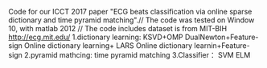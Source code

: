 Code for our ICCT 2017 paper "ECG beats classification via online sparse dictionary and time pyramid matching".//
The code was tested on Window 10, with matlab 2012 //
The code includes 
dataset is from MIT-BIH http://ecg.mit.edu/
1.dictionary learning:
                  KSVD+OMP
                  DualNewton+Feature-sign
                  Online dictionary learning+ LARS
                  Online dictionary learnin+Feature-sign
2.pyramid mathcing:
                  time pyramid matching
3.Classifier：
                  SVM
                  ELM
